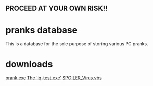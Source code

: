 ## PROCEED AT YOUR OWN RISK!!
# pranks database
This is a database for the sole purpose of storing various PC pranks.<br>
# downloads
[prank.exe](https://github.com/ComputerWare/pranks/raw/refs/heads/main/prank.exe)
[The 'iq-test.exe'](https://github.com/ComputerWare/pranks/raw/refs/heads/main/iq-test.exe)
[SPOILER_Virus.vbs](https://github.com/ComputerWare/pranks/raw/refs/heads/main/SPOILER_Virus.vbs)
